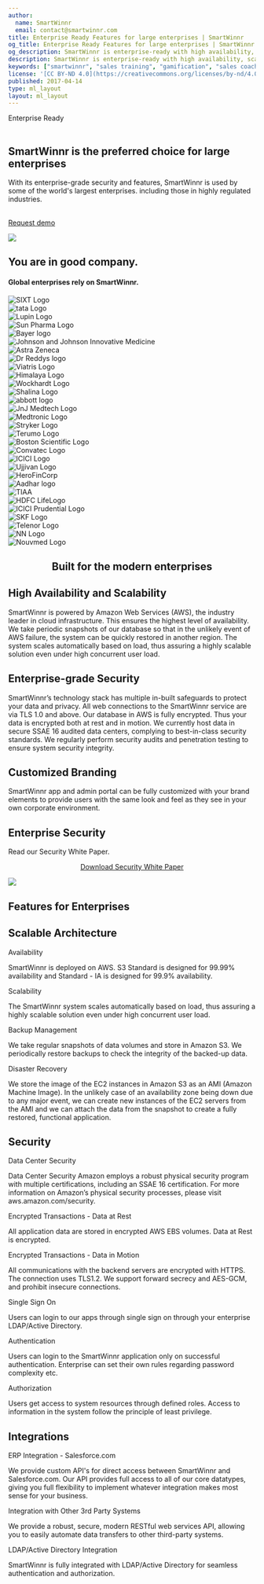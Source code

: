 ```yaml
---
author:
  name: SmartWinnr
  email: contact@smartwinnr.com
title: Enterprise Ready Features for large enterprises | SmartWinnr
og_title: Enterprise Ready Features for large enterprises | SmartWinnr
og_description: SmartWinnr is enterprise-ready with high availability, scalability, enterprise-grade security, SSO and ready-made integration with other systems.
description: SmartWinnr is enterprise-ready with high availability, scalability, enterprise-grade security, SSO and ready-made integration with other systems.
keywords: ["smartwinnr", "sales training", "gamification", "sales coaching", "sales performance", "sales enablement", "solutions", "integration", "availability", "scalability", "enterprise-grade security"]
license: '[CC BY-ND 4.0](https://creativecommons.org/licenses/by-nd/4.0)'
published: 2017-04-14
type: ml_layout
layout: ml_layout
---
```


<!-- <section>
  <div class="ml_enterprise_top_section padding50">
    <div class="row ml_top_container ml-margin-bottom0">
      <div class="col-lg-5 col-md-12 col-sm-12 col-xs-12">
        <h1>SmartWinnr is the preferred choice for large enterprises</h1>
        <div class="ml-font20">With its enterprise-grade security and features, SmartWinnr is used by some of the world's largest enterprises. including those in highly regulated industries.</div>
        <p align="center" class="ml-padding-top ml-padding-bottom10"><a class="ml-button" align="center" href="/request-demo">Request demo</a></p>
      </div>
      <div class="col-lg-7 col-md-12 col-sm-12 col-xs-12">
        <img class="ml-image" alt="Image" src="/images/enterprise_ready.jpg"/>
      </div>
    </div>
  </div>
</section> -->

<section class="">
  <div class="ml_enterprise_top_section row padding50">
    <div class="col-lg-10 col-md-10 col-sm-12 col-xs-12">
      <div class="ml_label ml_smartpath_badge ml-margin-top-sections">Enterprise Ready</div><br>
      <h1>SmartWinnr is the preferred choice for large enterprises</h1>
      <div class="ml-font20 padding0">With its enterprise-grade security and features, SmartWinnr is used by some of the world's largest enterprises. including those in highly regulated industries.</div></br>
      <p align="left" class="ml-padding-top ml-padding-bottom10"><a class="ml-button" align="center" href="/request-demo">Request demo</a></p>
    </div>
  </div>
  <img class="swoop" src="/images/swoop_mask.min.svg">
</section>

<!--client section-->
<section class="ml-key-points ml-background-white">
  <div class="padding50 ml-padding-bottom10">
    <div class="row">
      <div class="col-md-12 col-sm-12">
        <h1 class="text-center ml_body_text_black ml-margin-bottom20">You are in good company.</h1>
        <h4 class="text-center ml_body_text_black ml-margin-bottom20">Global enterprises rely on SmartWinnr.</h4>
      </div>
    </div>
    <div class="row text-center paddingLogo">
      <div class="ml_logo_grid">
        <div class="ml_height_100_flex ml_div_contents_in_center">
          <img class="ml_company_logo_home ml_height_25" src="/images/org-logos/SIXT-logo.png" alt="SIXT Logo">
        </div>
        <div class="ml_height_100_flex ml_div_contents_in_center">
          <img class="ml_company_logo_home ml_height_40" src="/images/org-logos/TATA_consumer.png" alt="tata Logo">
        </div>
        <div class="ml_height_100_flex ml_div_contents_in_center">
          <img class="ml_company_logo_home ml_height_55" src="/images/org-logos/Lupin-Logo.png" alt="Lupin Logo">
        </div>
        <div class="ml_height_100_flex ml_div_contents_in_center">
          <img class="ml_company_logo_home ml_height_70" src="/images/org-logos/Sun-Pharma.png" alt="Sun Pharma Logo">
        </div>
        <div class="ml_height_100_flex ml_div_contents_in_center">
          <img class="ml_company_logo_home ml_height_55" src="/images/org-logos/bayer-logo.svg" alt="Bayer logo">
        </div>
        <div class="ml_height_100_flex ml_div_contents_in_center">
          <img class="ml_company_logo_home ml_height_25"
            src="/images/org-logos/Johnson-Johnson-Innovative-Medicine-logo.png"
            alt="Johnson and Johnson Innovative Medicine">
        </div>
        <div class="ml_height_100_flex ml_div_contents_in_center">
          <img class="ml_company_logo_home ml_height_30" src="/images/org-logos/Astra_zeneca.png" alt="Astra Zeneca">
        </div>
        <div class="ml_height_100_flex ml_div_contents_in_center">
          <img class="ml_company_logo_home ml_height_30" src="/images/org-logos/Dr_reddys.png" alt="Dr Reddys logo">
        </div>
        <div class="ml_height_100_flex ml_div_contents_in_center">
          <img class="ml_company_logo_home ml_height_30" src="/images/org-logos/viatris-logo.png" alt="Viatris Logo">
        </div>
        <div class="ml_height_100_flex ml_div_contents_in_center">
          <img class="ml_company_logo_home ml_height_30" src="/images/org-logos/The_Himalaya_Drug_Company_logo.png"
            alt="Himalaya Logo">
        </div>
        <div class="ml_height_100_flex ml_div_contents_in_center">
          <img class="ml_company_logo_home ml_height_40" src="/images/org-logos/Wockhardt-logo.png"
            alt="Wockhardt Logo">
        </div>
        <div class="ml_height_100_flex ml_div_contents_in_center">
          <img class="ml_company_logo_home ml_height_50" src="/images/org-logos/Shalina_healthcare.png"
            alt="Shalina Logo">
        </div>
        <div class="ml_height_100_flex ml_div_contents_in_center">
          <img class="ml_company_logo_home ml_height_25" src="/images/org-logos/Abbott.png" alt="abbott logo">
        </div>
        <div class="ml_height_100_flex ml_div_contents_in_center">
          <img class="ml_company_logo_home ml_height_25" src="/images/org-logos/JnJ_MedTech.png" alt="JnJ Medtech Logo">
        </div>
        <div class="ml_height_100_flex ml_div_contents_in_center">
          <img class="ml_company_logo_home ml_height_18" src="/images/org-logos/medtronic.png" alt="Medtronic Logo">
        </div>
        <div class="ml_height_100_flex ml_div_contents_in_center">
          <img class="ml_company_logo_home ml_height_20" src="/images/org-logos/Stryker-Logo.png" alt="Stryker Logo">
        </div>
        <div class="ml_height_100_flex ml_div_contents_in_center">
          <img class="ml_company_logo_home ml_height_25" src="/images/org-logos/Terumo-logo.png" alt="Terumo Logo">
        </div>
        <div class="ml_height_100_flex ml_div_contents_in_center">
          <img class="ml_company_logo_home ml_height_50" src="/images/org-logos/bsc.png" alt="Boston Scientific Logo">
        </div>
        <div class="ml_height_100_flex ml_div_contents_in_center">
          <img class="ml_company_logo_home ml_height_35" src="/images/org-logos/convatec-logo.png" alt="Convatec Logo">
        </div>
        <div class="ml_height_100_flex ml_div_contents_in_center">
          <img class="ml_company_logo_home ml_height_30" src="/images/org-logos/icici_bank_logo.webp" alt="ICICI Logo">
        </div>
        <div class="ml_height_100_flex ml_div_contents_in_center">
          <img class="ml_company_logo_home ml_height_25" src="/images/org-logos/Ujjivan-logo.png" alt="Ujjivan Logo">
        </div>
        <div class="ml_height_100_flex ml_div_contents_in_center">
          <img class="ml_company_logo_home ml_height_55 ml-margin-top10" src="/images/org-logos/Hero_FinCorp.png"
            alt="HeroFinCorp">
        </div>
        <div class="ml_height_100_flex ml_div_contents_in_center">
          <img class="ml_company_logo_home ml_height_35 ml-margin-top10"
            src="/images/org-logos/Aadhar_housing_finance.png" alt="Aadhar logo">
        </div>
        <div class="ml_height_100_flex ml_div_contents_in_center">
          <img class="ml_company_logo_home ml_height_20" src="/images/org-logos/TIAA-Logo.png" alt="TIAA">
        </div>
        <div class="ml_height_100_flex ml_div_contents_in_center">
          <img class="ml_company_logo_home ml_height_40" src="/images/org-logos/HDFC-life.png" alt="HDFC LifeLogo">
        </div>
        <div class="ml_height_100_flex ml_div_contents_in_center">
          <img class="ml_company_logo_home ml_height_30" src="/images/org-logos/icici_prudential.png"
            alt="ICICI Prudential Logo">
        </div>
        <div class="ml_height_100_flex ml_div_contents_in_center">
          <img class="ml_company_logo_home ml_height_25" src="/images/org-logos/skf-logo.png" alt="SKF Logo">
        </div>
        <div class="ml_height_100_flex ml_div_contents_in_center">
          <img class="ml_company_logo_home ml_height_25" src="/images/org-logos/telenor_new_lockup_black.png"
            alt="Telenor Logo">
        </div>
        <div class="ml_height_100_flex ml_div_contents_in_center">
          <img class="ml_company_logo_home ml_height_40" src="/images/org-logos/nn-logo.png" alt="NN Logo">
        </div>
        <div class="ml_height_100_flex ml_div_contents_in_center">
          <img class="ml_company_logo_home ml_height_35" src="/images/org-logos/nouvmed logo.webp" alt="Nouvmed Logo">
        </div>
      </div>
    </div>
  </div>
</section>

<section class="ml-background-white">
  <div class="ml-container ml-background-wave padding50">
    <div class="row ml-margin-bottom0">
      <div class="col-lg-5 col-md-5 col-sm-12 col-xs-12 ml-centered" align="center">
        <h1 class="ml_body_text_black">Built for the modern enterprises</h1>
      </div>
      <div class="col-lg-7 col-md-7 col-sm-12 col-xs-12 padding80">
        <div class="row ml-margin-bottom20">
          <div class="col-lg-2 col-md-2 text-center padding30">
            <span class="icon-expand ml-icon-blue"></span>
          </div>
          <div class="col-lg-10 col-md-10">
            <h2 class="ml-title-adjustable">High Availability and Scalability</h2>
            <div class="ml-subtext">
              SmartWinnr is powered by Amazon Web Services (AWS), the industry leader in cloud infrastructure. This ensures the highest level of availability. We take periodic snapshots of our database so that in the unlikely event of AWS failure, the system can be quickly restored in another region. The system scales automatically based on load, thus assuring a highly scalable solution even under high concurrent user load.
            </div>
          </div>
        </div>
        <div class="row ml-margin-bottom20">
          <div class="col-lg-2 col-md-2 text-center padding30">
            <span class="icon-shield-check ml-icon-blue"></span>
          </div>
          <div class="col-lg-10 col-md-10">
            <h2 class="ml-title-adjustable">Enterprise-grade Security</h2>
            <div class="ml-subtext">
              SmartWinnr’s technology stack has multiple in-built safeguards to protect your data and privacy. All web connections to the SmartWinnr service are via TLS 1.0 and above. Our database in AWS is fully encrypted. Thus your data is encrypted both at rest and in motion. We currently host data in secure SSAE 16 audited data centers, complying to best-in-class security standards. We regularly perform security audits and penetration testing to ensure system security integrity.
            </div>
          </div>
        </div>
        <div class="row ml-margin-bottom20">
          <div class="col-lg-2 col-md-2 text-center padding30">
            <span class="icon-resize-handle ml-icon-blue"></span>
          </div>
          <div class="col-lg-10 col-md-10">
            <h2 class="ml-title-adjustable">Customized Branding</h2>
            <div class="ml-subtext">
              SmartWinnr app and admin portal can be fully customized with your brand elements to provide users with the same look and feel as they see in your own corporate environment.
            </div>
          </div>
        </div>
      </div>
    </div>
  </div>
</section>
<section class="ml-whySM">
  <div class="container">
    <div class="row">
      <div class="col-md-12 col-sm-12">
        <h1 class="ml_body_text_white text-center">Enterprise Security</h1>
        <p class="ml_body_text_white text-center">Read our Security White Paper.</p>
        <p align="center" class="ml-padding-top ml-padding-bottom10"><a class="ml-button" align="center" href="https://s3-eu-west-1.amazonaws.com/content.smartwinnr.com/SmartWinnr+Information+Security+Whitepaper.pdf" target="_blank">Download Security White Paper</a></p>
      </div>
    </div>
  </div>
</section>
  <!-- <div class="ml-this-tile padding50">
    <div class="ml-container row">
      <div class="col-md-6 col-sm-12">
        <h1 class="text-center ml-bold-text">SmartWinnr is the preferred choice for large enterprises</h1>
        <h2 class="ml-desc-text">
          <i>
            With its enterprise-grade security and features, SmartWinnr is used by some of the world's largest enterprises. including those in highly regulated industries.
          </i>
        </h2>
        <p align="center"><a class="ml-button-blue" href="/request-demo">Request demo</a></p>
      </div>
      <div class="col-md-6 col-sm-12">
        <img src="https://s3-us-west-2.amazonaws.com/quizprompt.com.site.resources/img/brand/prodfeatures/enterprise_ready.svg" class="img-responsive center-block ml_width_60" />
      </div>
    </div>
  </div> -->
  <!-- <div class="ml-green-tile padding30">
    <div class="ml-container row">
      <h1 class="ml-title">Built for the modern enterprises</h1>
      <p>
        High availability, enterprise-grade security, and easy integration options ensure that you can deploy SmartWinnr with zero hassle.
      </p>
    </div>
  </div> -->
  <!-- <div class="ml-container">
   <div class="row">
       <div class="col-md-4 col-sm-4 text-center">
         <div class="single-features">
           <img alt="" class="ml-sideimage" src="https://s3-us-west-2.amazonaws.com/quizprompt.com.site.resources/img/brand/prodfeatures/scalability.svg" /></div>
       </div>
       <div class="col-md-8 col-sm-8">
         <div class="single-features">
           <h2 class="ml-title-blue">High Availability and Scalability</h2>
           <p class="ml_body_text_black">
             SmartWinnr is powered by Amazon Web Services (AWS), the industry leader in cloud infrastructure. This ensures the highest level of availability. We take periodic snapshots of our database so that in the unlikely event of AWS failure, the system can be quickly restored in another region. The system scales automatically based on load, thus assuring a highly scalable solution even under high concurrent user load.
           </p>
          </div>
       </div>
    </div>
    <div class="row">
      <div class="col-md-8 col-sm-8">
        <div class="single-features">
          <h2 class="ml-title-blue">Enterprise-grade Security</h2>
          <p class="ml_body_text_black">
            SmartWinnr’s technology stack has multiple in-built safeguards to protect your data and privacy. All web connections to the SmartWinnr service are via TLS 1.0 and above. Our database in AWS is fully encrypted. Thus your data is encrypted both at rest and in motion. We currently host data in secure SSAE 16 audited data centers, complying to best-in-class security standards. We regularly perform security audits and penetration testing to ensure system security integrity.
          </p>
        </div>
      </div>
      <div class="col-md-4 col-sm-4 text-center">
        <div class="single-features">
          <img alt="" class="ml-sideimage" src="https://s3-us-west-2.amazonaws.com/quizprompt.com.site.resources/img/brand/prodfeatures/enterprise_security.svg" /></div>
      </div>
    </div>
    <div class="row">
      <div class="col-md-4 col-sm-4 text-center">
        <div class="single-features">
          <img alt="" class="ml-sideimage" src="https://s3-us-west-2.amazonaws.com/quizprompt.com.site.resources/img/brand/prodfeatures/customized_branding.svg" /></div>
      </div>
      <div class="col-md-8 col-sm-8">
        <div class="single-features">
          <h2 class="ml-title-blue">Customized Branding</h2>
          <p class="ml_body_text_black">
            SmartWinnr app and admin portal can be fully customized with your brand elements to provide users with the same look and feel as they see in your own corporate environment.
          </p>
        </div>
      </div>
    </div>
  </div> -->
  <!-- <div class="ml-green-tile padding30">
    <div class="ml-container row">
      <div class="col-sm-7">
        <h1 class="ml-title">Enterprise Security</h1>
        <p>Read our Security White Paper.</p>
      </div>
      <div class="col-sm-5 padding30">
        <p align="center"><a class="ml-button-nav" href="https://s3-eu-west-1.amazonaws.com/content.smartwinnr.com/SmartWinnr+Information+Security+Whitepaper.pdf" target="_blank">Download Security White Paper</a></p>
      </div>
    </div>
  </div> -->
<img class="swoop" src="/images/swoop_mask.min.svg">
<section>
  <div class="ml-container ml-background-white ml-padding-bottom30 padding50" id="enterprisefeatures">
    <div class="row text-center">
      <h1 class="ml-title">Features for Enterprises</h1>
    </div>
    <!-- Product Features Row 1 -->
    <div class="row ml-prodfeaturerow padding30">
      <h2 class="ml-title text-center">Scalable Architecture</h2>
      <div class="row">
        <div class="col-lg-4 col-md-4 col-sm-6 col-xs-12 text-center bottom-separator ml-prodfeaturecell">
          <span class="icon-clock3 ml-icon-blue"></span>
          <p class="ml-bold-text text-center">Availability</p>
          <p class="ml_body_text_black">SmartWinnr is deployed on AWS. S3 Standard is designed for 99.99% availability and Standard - IA is designed for 99.9% availability.</p>
        </div>
        <div class="col-lg-4 col-md-4 col-sm-6 col-xs-12 text-center bottom-separator ml-prodfeaturecell">
          <span class="icon-expand ml-icon-blue"></span>
          <p class="ml-bold-text text-center">Scalability</p>
          <p class="ml_body_text_black">The SmartWinnr system scales automatically based on load, thus assuring a highly scalable solution even under high concurrent user load.</p>
        </div>
        <div class="col-lg-4 col-md-4 col-sm-6 col-xs-12 text-center bottom-separator ml-prodfeaturecell">
          <span class="icon-database-add ml-icon-blue"></span>
          <p class="ml-bold-text text-center">Backup Management</p>
          <p class="ml_body_text_black">We take regular snapshots of data volumes and store in Amazon S3. We periodically restore backups to check the integrity of the backed-up data.</p>
        </div>
      </div>
      <div class="row">
        <div class="col-lg-4 col-md-4 col-sm-6 col-xs-12 text-center bottom-separator ml-prodfeaturecell">
          <span class="icon-database-refresh ml-icon-blue"></span>
          <p class="ml-bold-text text-center">Disaster Recovery</p>
          <p class="ml_body_text_black">We store the image of the EC2 instances in Amazon S3 as an AMI (Amazon Machine Image). In the unlikely case of an availability zone being down due to any major event, we can create new instances of the EC2 servers from the AMI and we can attach the data from the snapshot to create a fully restored, functional application.</p>
        </div>
      </div>
    </div>
    <!-- Product Features Row 2 -->
    <div class="row ml-prodfeaturerow padding30">
      <h2 class="text-center">Security</h2>
      <div class="row">
        <div class="col-lg-4 col-md-4 col-sm-6 col-xs-12 text-center bottom-separator ml-prodfeaturecell">
          <span class="icon-lock ml-icon-blue"></span>
          <p class="ml-bold-text text-center">Data Center Security</p>
          <p class="ml_body_text_black">Data Center Security
             Amazon employs a robust physical security program with multiple certifications, including an SSAE 16 certification. For more information on Amazon’s physical security processes, please visit <a>aws.amazon.com/security</a>.
         </p>
        </div>
        <div class="col-lg-4 col-md-4 col-sm-6 col-xs-12 text-center bottom-separator ml-prodfeaturecell">
          <span class="icon-key ml-icon-blue"></span>
          <p class="ml-bold-text text-center">Encrypted Transactions - Data at Rest</p>
          <p class="ml_body_text_black">All application data are stored in encrypted AWS EBS volumes. Data at Rest is encrypted.</p>
        </div>
        <div class="col-lg-4 col-md-4 col-sm-6 col-xs-12 text-center bottom-separator ml-prodfeaturecell">
          <span class="icon-shield-check ml-icon-blue"></span>
          <p class="ml-bold-text text-center">Encrypted Transactions - Data in Motion</p>
          <p class="ml_body_text_black">All communications with the backend servers are encrypted with HTTPS. The connection uses TLS1.2. We support forward secrecy and AES-GCM, and prohibit insecure connections.</p>
        </div>
      </div>
      <div class="row">
        <div class="col-lg-4 col-md-4 col-sm-6 col-xs-12 text-center bottom-separator ml-prodfeaturecell">
          <span class="icon-link2 ml-icon-blue"></span>
          <p class="ml-bold-text text-center">Single Sign On</p>
          <p class="ml_body_text_black">Users can login to our apps through single sign on through your enterprise LDAP/Active Directory.</p>
        </div>
        <div class="col-lg-4 col-md-4 col-sm-6 col-xs-12 text-center bottom-separator ml-prodfeaturecell">
          <span class="icon-license2 ml-icon-blue"></span>
          <p class="ml-bold-text text-center">Authentication</p>
          <p class="ml_body_text_black">Users can login to the SmartWinnr application only on successful authentication. Enterprise can set their own rules regarding password complexity etc.</p>
        </div>
        <div class="col-lg-4 col-md-4 col-sm-6 col-xs-12 text-center bottom-separator ml-prodfeaturecell">
          <span class="icon-users2 ml-icon-blue"></span>
          <p class="ml-bold-text text-center">Authorization</p>
          <p class="ml_body_text_black">Users get access to system resources through defined roles. Access to information in the system follow the principle of least privilege.</p>
        </div>
      </div>
    </div>
    <!-- Product Features Row 3 -->
    <div class="row ml-prodfeaturerow padding30 ml-no-border-bottom">
      <h2 class="text-center">Integrations</h2>
      <div class="row">
        <div class="col-lg-4 col-md-4 col-sm-6 col-xs-12 text-center bottom-separator ml-prodfeaturecell">
          <span class="icon-cloud ml-icon-blue"></span>
          <p class="ml-bold-text text-center">ERP Integration - Salesforce.com</p>
          <p class="ml_body_text_black">We provide custom API's for direct access between SmartWinnr and Salesforce.com. Our API provides full access to all of our core datatypes, giving you full flexibility to implement whatever integration makes most sense for your business.</p>
        </div>
        <div class="col-lg-4 col-md-4 col-sm-6 col-xs-12 text-center bottom-separator ml-prodfeaturecell">
          <span class="icon-cog ml-icon-blue"></span>
          <p class="ml-bold-text text-center">Integration with Other 3rd Party Systems</p>
          <p class="ml_body_text_black">We provide a robust, secure, modern RESTful web services API, allowing you to easily automate data transfers to other third-party systems.</p>
        </div>
        <div class="col-lg-4 col-md-4 col-sm-6 col-xs-12 text-center bottom-separator ml-prodfeaturecell">
          <span class="icon-lan ml-icon-blue"></span>
          <p class="ml-bold-text text-center">LDAP/Active Directory Integration</p>
          <p class="ml_body_text_black">SmartWinnr is fully integrated with LDAP/Active Directory for seamless authentication and authorization.</p>
        </div>
      </div>
    </div>
  </div>
</section>
